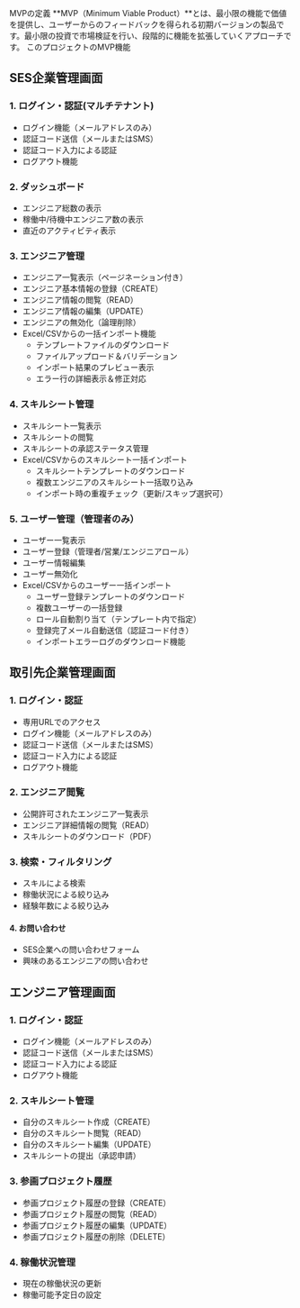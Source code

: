 MVPの定義
**MVP（Minimum Viable Product）**とは、最小限の機能で価値を提供し、ユーザーからのフィードバックを得られる初期バージョンの製品です。最小限の投資で市場検証を行い、段階的に機能を拡張していくアプローチです。
このプロジェクトのMVP機能

## SES企業管理画面

### 1. ログイン・認証(マルチテナント)
- ログイン機能（メールアドレスのみ）
- 認証コード送信（メールまたはSMS）
- 認証コード入力による認証
- ログアウト機能

### 2. ダッシュボード
- エンジニア総数の表示
- 稼働中/待機中エンジニア数の表示
- 直近のアクティビティ表示

### 3. エンジニア管理
- エンジニア一覧表示（ページネーション付き）
- エンジニア基本情報の登録（CREATE）
- エンジニア情報の閲覧（READ）
- エンジニア情報の編集（UPDATE）
- エンジニアの無効化（論理削除）
- Excel/CSVからの一括インポート機能
  - テンプレートファイルのダウンロード
  - ファイルアップロード＆バリデーション
  - インポート結果のプレビュー表示
  - エラー行の詳細表示＆修正対応

### 4. スキルシート管理
- スキルシート一覧表示
- スキルシートの閲覧
- スキルシートの承認ステータス管理
- Excel/CSVからのスキルシート一括インポート
  - スキルシートテンプレートのダウンロード
  - 複数エンジニアのスキルシート一括取り込み
  - インポート時の重複チェック（更新/スキップ選択可）

### 5. ユーザー管理（管理者のみ）
- ユーザー一覧表示
- ユーザー登録（管理者/営業/エンジニアロール）
- ユーザー情報編集
- ユーザー無効化
- Excel/CSVからのユーザー一括インポート
  - ユーザー登録テンプレートのダウンロード
  - 複数ユーザーの一括登録
  - ロール自動割り当て（テンプレート内で指定）
  - 登録完了メール自動送信（認証コード付き）
  - インポートエラーログのダウンロード機能

## 取引先企業管理画面

### 1. ログイン・認証
- 専用URLでのアクセス
- ログイン機能（メールアドレスのみ）
- 認証コード送信（メールまたはSMS）
- 認証コード入力による認証
- ログアウト機能

### 2. エンジニア閲覧
- 公開許可されたエンジニア一覧表示
- エンジニア詳細情報の閲覧（READ）
- スキルシートのダウンロード（PDF）

### 3. 検索・フィルタリング
- スキルによる検索
- 稼働状況による絞り込み
- 経験年数による絞り込み

#### 4. お問い合わせ
- SES企業への問い合わせフォーム
- 興味のあるエンジニアの問い合わせ

## エンジニア管理画面

### 1. ログイン・認証
- ログイン機能（メールアドレスのみ）
- 認証コード送信（メールまたはSMS）
- 認証コード入力による認証
- ログアウト機能

### 2. スキルシート管理
- 自分のスキルシート作成（CREATE）
- 自分のスキルシート閲覧（READ）
- 自分のスキルシート編集（UPDATE）
- スキルシートの提出（承認申請）

### 3. 参画プロジェクト履歴
- 参画プロジェクト履歴の登録（CREATE）
- 参画プロジェクト履歴の閲覧（READ）
- 参画プロジェクト履歴の編集（UPDATE）
- 参画プロジェクト履歴の削除（DELETE）

### 4. 稼働状況管理
- 現在の稼働状況の更新
- 稼働可能予定日の設定